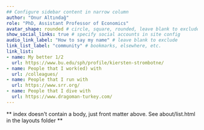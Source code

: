 ```yaml
---
## Configure sidebar content in narrow column
author: "Onur Altındağ"
role: "PhD, Assistant Professor of Economics"
avatar_shape: rounded # circle, square, rounded, leave blank to exclude
show_social_links: true # specify social accounts in site config
audio_link_label: "How to say my name" # leave blank to exclude
link_list_label: "community" # bookmarks, elsewhere, etc.
link_list:
- name: My better 1/2
  url: https://www.bu.edu/sph/profile/kiersten-strombotne/
- name: People that I work(ed) with  
  url: /colleagues/
- name: People that I run with 
  url: https://www.srr.org/ 
- name: People that I dive with  
  url: https://www.dragoman-turkey.com/  
---
```


** index doesn't contain a body, just front matter above.
See about/list.html in the layouts folder **
